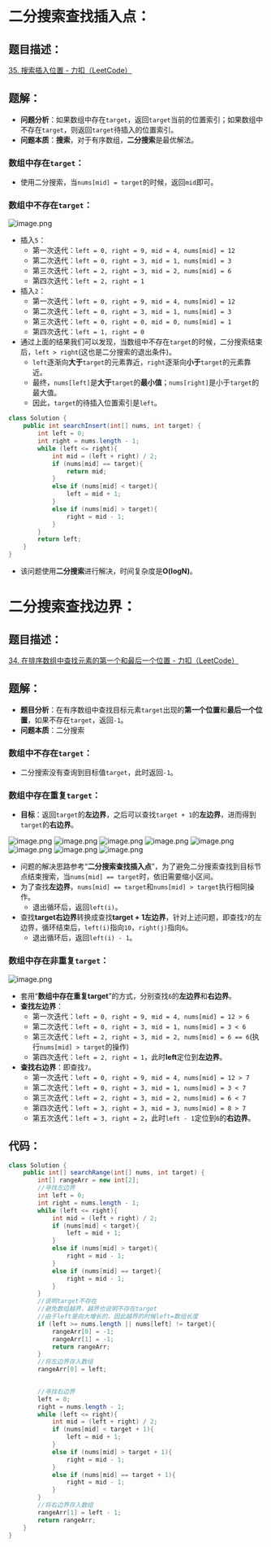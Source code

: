 # 二分搜索查找插入点：
## 题目描述：
[35. 搜索插入位置 - 力扣（LeetCode）](https://leetcode.cn/problems/search-insert-position/)
## 题解：

- **问题分析**：如果数组中存在`target`，返回`target`当前的位置索引；如果数组中不存在`target`，则返回`target`待插入的位置索引。
- **问题本质**：**搜索**，对于有序数组，**二分搜索**是最优解法。
### 数组中存在`target`：

- 使用二分搜索，当`nums[mid] = target`的时候，返回`mid`即可。
### 数组中不存在`target`：
![image.png](https://cdn.nlark.com/yuque/0/2024/png/35940756/1722314932894-0ecbf832-b956-4a0f-bb39-f2171c11d6e1.png#averageHue=%23fcfdfb&clientId=u715cba25-ae50-4&from=paste&height=47&id=u72aa6cc8&originHeight=93&originWidth=873&originalType=binary&ratio=2&rotation=0&showTitle=false&size=16920&status=done&style=none&taskId=uf4ac8bba-862f-4d79-997b-7df631db7e4&title=&width=436.5)

   - 插入`5`：
      - 第一次迭代：`left = 0, right = 9, mid = 4, nums[mid] = 12`
      - 第二次迭代：`left = 0, right = 3, mid = 1, nums[mid] = 3`
      - 第三次迭代：`left = 2, right = 3, mid = 2, nums[mid] = 6`
      - 第四次迭代：`left = 2, right = 1`
   - 插入`2`：
      - 第一次迭代：`left = 0, right = 9, mid = 4, nums[mid] = 12`
      - 第二次迭代：`left = 0, right = 3, mid = 1, nums[mid] = 3`
      - 第三次迭代：`left = 0, right = 0, mid = 0, nums[mid] = 1`
      - 第四次迭代：`left = 1, right = 0`
   - 通过上面的结果我们可以发现，当数组中不存在`target`的时候，二分搜索结束后，`left > right`(这也是二分搜索的退出条件)。
      - `left`逐渐向**大于**`target`的元素靠近，`right`逐渐向**小于**`target`的元素靠近。
      - 最终，`nums[left]`是**大于**`target`的**最小值**；`nums[right]`是小于`target`的最大值。
      - 因此，`target`的待插入位置索引是`left`。
```java
class Solution {
    public int searchInsert(int[] nums, int target) {
        int left = 0;
        int right = nums.length - 1;
        while (left <= right){
            int mid = (left + right) / 2;
            if (nums[mid] == target){
                return mid;
            }
            else if (nums[mid] < target){
                left = mid + 1;
            }
            else if (nums[mid] > target){
                right = mid - 1;
            }
        }
        return left;
    }
}
```

- 该问题使用**二分搜索**进行解决，时间复杂度是**O(logN)**。
# 二分搜索查找边界：
## 题目描述：
[34. 在排序数组中查找元素的第一个和最后一个位置 - 力扣（LeetCode）](https://leetcode.cn/problems/find-first-and-last-position-of-element-in-sorted-array/description/)
## 题解：

- **题目分析**：在有序数组中查找目标元素`target`出现的**第一个位置**和**最后一个位置**，如果不存在`target`，返回`-1`。
- **问题本质**：二分搜索
### 数组中不存在`target`：

- 二分搜索没有查询到目标值`target`，此时返回`-1`。
### 数组中存在重复`target`：

- **目标**：返回`target`的**左边界**，之后可以查找`target + 1`的**左边界**，进而得到`target`的**右边界**。

![image.png](https://cdn.nlark.com/yuque/0/2024/png/35940756/1722321919597-d7418409-7a9c-4f0c-ab7c-dee53fb50c22.png#averageHue=%23fcfcfc&clientId=u97b07c60-0104-4&from=paste&height=334&id=ue9485b08&originHeight=667&originWidth=1341&originalType=binary&ratio=2&rotation=0&showTitle=false&size=63583&status=done&style=none&taskId=u8987a309-d55d-41d2-a56d-1b6c6815e33&title=&width=670.5)
![image.png](https://cdn.nlark.com/yuque/0/2024/png/35940756/1722321935441-8ab9e491-4f6b-45b2-b351-cb0896c3c73a.png#averageHue=%23fdfdfd&clientId=u97b07c60-0104-4&from=paste&height=324&id=ud125d366&originHeight=647&originWidth=1351&originalType=binary&ratio=2&rotation=0&showTitle=false&size=52933&status=done&style=none&taskId=u681073fa-27af-4c01-a024-7373a32d95c&title=&width=675.5)
![image.png](https://cdn.nlark.com/yuque/0/2024/png/35940756/1722321989428-55eb427f-e33d-4fad-be06-340a22aadc18.png#averageHue=%23fcfbfb&clientId=u97b07c60-0104-4&from=paste&height=373&id=ua44added&originHeight=745&originWidth=1343&originalType=binary&ratio=2&rotation=0&showTitle=false&size=74788&status=done&style=none&taskId=ub489b280-5b3c-43fd-a9fa-6a22c3c450b&title=&width=671.5)
![image.png](https://cdn.nlark.com/yuque/0/2024/png/35940756/1722322001267-94c74b52-89bd-48c2-ae33-0e9206bd5295.png#averageHue=%23fcfcfc&clientId=u97b07c60-0104-4&from=paste&height=327&id=u78e95e1c&originHeight=653&originWidth=1351&originalType=binary&ratio=2&rotation=0&showTitle=false&size=50408&status=done&style=none&taskId=u99e64de3-66d7-4022-b1f2-b80d3098a70&title=&width=675.5)
![image.png](https://cdn.nlark.com/yuque/0/2024/png/35940756/1722322040128-c9da12e3-c064-41c0-afef-3d6dea00d533.png#averageHue=%23fcfbfb&clientId=u97b07c60-0104-4&from=paste&height=376&id=u8bddc931&originHeight=751&originWidth=1347&originalType=binary&ratio=2&rotation=0&showTitle=false&size=70077&status=done&style=none&taskId=u095ffb78-40aa-4eaa-9b64-7080cc15e74&title=&width=673.5)
![image.png](https://cdn.nlark.com/yuque/0/2024/png/35940756/1722322083905-496e77fa-9c88-43eb-8405-cd08bb260aae.png#averageHue=%23fcfcfc&clientId=u97b07c60-0104-4&from=paste&height=324&id=u75798d66&originHeight=647&originWidth=1333&originalType=binary&ratio=2&rotation=0&showTitle=false&size=55500&status=done&style=none&taskId=u37df6f5e-13d3-464d-a8b1-e8759920f7e&title=&width=666.5)
![image.png](https://cdn.nlark.com/yuque/0/2024/png/35940756/1722322138009-f6d35376-51b2-4454-8e76-e34526de9b9d.png#averageHue=%23fcfbfb&clientId=u97b07c60-0104-4&from=paste&height=378&id=u01d4e2c6&originHeight=755&originWidth=1357&originalType=binary&ratio=2&rotation=0&showTitle=false&size=69710&status=done&style=none&taskId=ud5816a8b-6e7e-4c47-adb5-db87fa54bb4&title=&width=678.5)
![image.png](https://cdn.nlark.com/yuque/0/2024/png/35940756/1722322169643-850d9069-d4c4-41d8-b4a2-a1b100769367.png#averageHue=%23fcfcfc&clientId=u97b07c60-0104-4&from=paste&height=340&id=uf1cc91dc&originHeight=679&originWidth=1355&originalType=binary&ratio=2&rotation=0&showTitle=false&size=49944&status=done&style=none&taskId=u4920e8a8-a14d-443f-a94d-638c172b814&title=&width=677.5)

- 问题的解决思路参考“**二分搜索查找插入点**”，为了避免二分搜索查找到目标节点结束搜索，当`nums[mid] == target`时，依旧需要缩小区间。
- 为了查找**左边界**，`nums[mid] == target`和`nums[mid] > target`执行相同操作。
   - 退出循环后，返回`left(i)`。
- 查找**target右边界**转换成查找**target + 1左边界**，针对上述问题，即查找`7`的左边界，循环结束后，`left(i)`指向`10`，`right(j)`指向`6`。
   - 退出循环后，返回`left(i) - 1`。
### 数组中存在非重复`target`：
![image.png](https://cdn.nlark.com/yuque/0/2024/png/35940756/1722314932894-0ecbf832-b956-4a0f-bb39-f2171c11d6e1.png#averageHue=%23fcfdfb&clientId=u715cba25-ae50-4&from=paste&height=47&id=gHX6x&originHeight=93&originWidth=873&originalType=binary&ratio=2&rotation=0&showTitle=false&size=16920&status=done&style=none&taskId=uf4ac8bba-862f-4d79-997b-7df631db7e4&title=&width=436.5)

- 套用“**数组中存在重复target**”的方式，分别查找`6`的**左边界**和**右边界**。
- **查找左边界**：
   - 第一次迭代：`left = 0, right = 9, mid = 4, nums[mid] = 12 > 6`
   - 第二次迭代：`left = 0, right = 3, mid = 1, nums[mid] = 3 < 6`
   - 第三次迭代：`left = 2, right = 3, mid = 2, nums[mid] = 6 == 6`(执行`nums[mid] > target`的操作)
   - 第四次迭代：`left = 2, right = 1`，此时**left**定位到**左边界**。
- **查找右边界**：即查找`7`。
   - 第一次迭代：`left = 0, right = 9, mid = 4, nums[mid] = 12 > 7`
   - 第二次迭代：`left = 0, right = 3, mid = 1, nums[mid] = 3 < 7`
   - 第三次迭代：`left = 2, right = 3, mid = 2, nums[mid] = 6 < 7`
   - 第四次迭代：`left = 3, right = 3, mid = 3, nums[mid] = 8 > 7`
   - 第五次迭代：`left = 3, right = 2`，此时`left - 1`定位到`6`的**右边界**。
## 代码：
```java
class Solution {
    public int[] searchRange(int[] nums, int target) {
        int[] rangeArr = new int[2];
        //寻找左边界
        int left = 0;
        int right = nums.length - 1;
        while (left <= right){
            int mid = (left + right) / 2;
            if (nums[mid] < target){
                left = mid + 1;
            }
            else if (nums[mid] > target){
                right = mid - 1;
            }
            else if (nums[mid] == target){
                right = mid - 1;
            }
        }
        //说明target不存在
        //避免数组越界，越界也说明不存在target
        //由于left是向大增长的，因此越界的时候left=数组长度
        if (left >= nums.length || nums[left] != target){
            rangeArr[0] = -1;
            rangeArr[1] = -1;
            return rangeArr;
        }
        //将左边界存入数组
        rangeArr[0] = left;

        
        //寻找右边界
        left = 0;
        right = nums.length - 1;
        while (left <= right){
            int mid = (left + right) / 2;
            if (nums[mid] < target + 1){
                left = mid + 1;
            }
            else if (nums[mid] > target + 1){
                right = mid - 1;
            }
            else if (nums[mid] == target + 1){
                right = mid - 1;
            }
        }
        //将右边界存入数组
        rangeArr[1] = left - 1;
        return rangeArr;
    }
}
```

